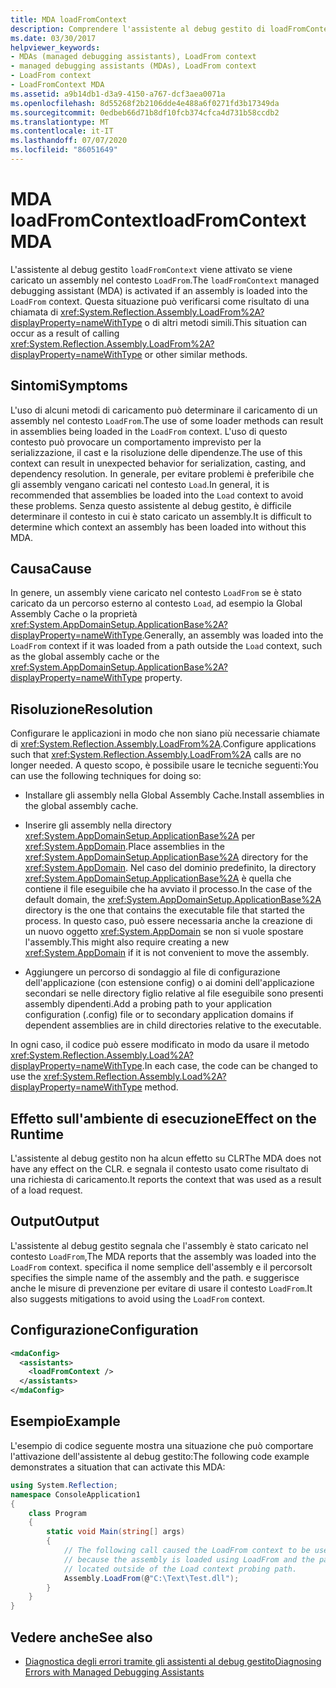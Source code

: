 ```yaml
---
title: MDA loadFromContext
description: Comprendere l'assistente al debug gestito di loadFromContext in .NET, che viene attivato se un assembly viene caricato nel contesto LoadFrom.
ms.date: 03/30/2017
helpviewer_keywords:
- MDAs (managed debugging assistants), LoadFrom context
- managed debugging assistants (MDAs), LoadFrom context
- LoadFrom context
- LoadFromContext MDA
ms.assetid: a9b14db1-d3a9-4150-a767-dcf3aea0071a
ms.openlocfilehash: 8d55268f2b2106dde4e488a6f0271fd3b17349da
ms.sourcegitcommit: 0edbeb66d71b8df10fcb374cfca4d731b58ccdb2
ms.translationtype: MT
ms.contentlocale: it-IT
ms.lasthandoff: 07/07/2020
ms.locfileid: "86051649"
---
```

# <a name="loadfromcontext-mda"></a><span data-ttu-id="27a1e-103">MDA loadFromContext</span><span class="sxs-lookup"><span data-stu-id="27a1e-103">loadFromContext MDA</span></span>
<span data-ttu-id="27a1e-104">L'assistente al debug gestito `loadFromContext` viene attivato se viene caricato un assembly nel contesto `LoadFrom`.</span><span class="sxs-lookup"><span data-stu-id="27a1e-104">The `loadFromContext` managed debugging assistant (MDA) is activated if an assembly is loaded into the `LoadFrom` context.</span></span> <span data-ttu-id="27a1e-105">Questa situazione può verificarsi come risultato di una chiamata di <xref:System.Reflection.Assembly.LoadFrom%2A?displayProperty=nameWithType> o di altri metodi simili.</span><span class="sxs-lookup"><span data-stu-id="27a1e-105">This situation can occur as a result of calling <xref:System.Reflection.Assembly.LoadFrom%2A?displayProperty=nameWithType> or other similar methods.</span></span>  
  
## <a name="symptoms"></a><span data-ttu-id="27a1e-106">Sintomi</span><span class="sxs-lookup"><span data-stu-id="27a1e-106">Symptoms</span></span>  
 <span data-ttu-id="27a1e-107">L'uso di alcuni metodi di caricamento può determinare il caricamento di un assembly nel contesto `LoadFrom`.</span><span class="sxs-lookup"><span data-stu-id="27a1e-107">The use of some loader methods can result in assemblies being loaded in the `LoadFrom` context.</span></span> <span data-ttu-id="27a1e-108">L'uso di questo contesto può provocare un comportamento imprevisto per la serializzazione, il cast e la risoluzione delle dipendenze.</span><span class="sxs-lookup"><span data-stu-id="27a1e-108">The use of this context can result in unexpected behavior for serialization, casting, and dependency resolution.</span></span> <span data-ttu-id="27a1e-109">In generale, per evitare problemi è preferibile che gli assembly vengano caricati nel contesto `Load`.</span><span class="sxs-lookup"><span data-stu-id="27a1e-109">In general, it is recommended that assemblies be loaded into the `Load` context to avoid these problems.</span></span> <span data-ttu-id="27a1e-110">Senza questo assistente al debug gestito, è difficile determinare il contesto in cui è stato caricato un assembly.</span><span class="sxs-lookup"><span data-stu-id="27a1e-110">It is difficult to determine which context an assembly has been loaded into without this MDA.</span></span>  
  
## <a name="cause"></a><span data-ttu-id="27a1e-111">Causa</span><span class="sxs-lookup"><span data-stu-id="27a1e-111">Cause</span></span>  
 <span data-ttu-id="27a1e-112">In genere, un assembly viene caricato nel contesto `LoadFrom` se è stato caricato da un percorso esterno al contesto `Load`, ad esempio la Global Assembly Cache o la proprietà <xref:System.AppDomainSetup.ApplicationBase%2A?displayProperty=nameWithType>.</span><span class="sxs-lookup"><span data-stu-id="27a1e-112">Generally, an assembly was loaded into the `LoadFrom` context if it was loaded from a path outside the `Load` context, such as the global assembly cache or the <xref:System.AppDomainSetup.ApplicationBase%2A?displayProperty=nameWithType> property.</span></span>  
  
## <a name="resolution"></a><span data-ttu-id="27a1e-113">Risoluzione</span><span class="sxs-lookup"><span data-stu-id="27a1e-113">Resolution</span></span>  
 <span data-ttu-id="27a1e-114">Configurare le applicazioni in modo che non siano più necessarie chiamate di <xref:System.Reflection.Assembly.LoadFrom%2A>.</span><span class="sxs-lookup"><span data-stu-id="27a1e-114">Configure applications such that <xref:System.Reflection.Assembly.LoadFrom%2A> calls are no longer needed.</span></span> <span data-ttu-id="27a1e-115">A questo scopo, è possibile usare le tecniche seguenti:</span><span class="sxs-lookup"><span data-stu-id="27a1e-115">You can use the following techniques for doing so:</span></span>  
  
- <span data-ttu-id="27a1e-116">Installare gli assembly nella Global Assembly Cache.</span><span class="sxs-lookup"><span data-stu-id="27a1e-116">Install assemblies in the global assembly cache.</span></span>  
  
- <span data-ttu-id="27a1e-117">Inserire gli assembly nella directory <xref:System.AppDomainSetup.ApplicationBase%2A> per <xref:System.AppDomain>.</span><span class="sxs-lookup"><span data-stu-id="27a1e-117">Place assemblies in the <xref:System.AppDomainSetup.ApplicationBase%2A> directory for the <xref:System.AppDomain>.</span></span> <span data-ttu-id="27a1e-118">Nel caso del dominio predefinito, la directory <xref:System.AppDomainSetup.ApplicationBase%2A> è quella che contiene il file eseguibile che ha avviato il processo.</span><span class="sxs-lookup"><span data-stu-id="27a1e-118">In the case of the default domain, the <xref:System.AppDomainSetup.ApplicationBase%2A> directory is the one that contains the executable file that started the process.</span></span> <span data-ttu-id="27a1e-119">In questo caso, può essere necessaria anche la creazione di un nuovo oggetto <xref:System.AppDomain> se non si vuole spostare l'assembly.</span><span class="sxs-lookup"><span data-stu-id="27a1e-119">This might also require creating a new <xref:System.AppDomain> if it is not convenient to move the assembly.</span></span>  
  
- <span data-ttu-id="27a1e-120">Aggiungere un percorso di sondaggio al file di configurazione dell'applicazione (con estensione config) o ai domini dell'applicazione secondari se nelle directory figlio relative al file eseguibile sono presenti assembly dipendenti.</span><span class="sxs-lookup"><span data-stu-id="27a1e-120">Add a probing path to your application configuration (.config) file or to secondary  application domains if dependent assemblies are in child directories relative to the executable.</span></span>  
  
 <span data-ttu-id="27a1e-121">In ogni caso, il codice può essere modificato in modo da usare il metodo <xref:System.Reflection.Assembly.Load%2A?displayProperty=nameWithType>.</span><span class="sxs-lookup"><span data-stu-id="27a1e-121">In each case, the code can be changed to use the <xref:System.Reflection.Assembly.Load%2A?displayProperty=nameWithType> method.</span></span>  
  
## <a name="effect-on-the-runtime"></a><span data-ttu-id="27a1e-122">Effetto sull'ambiente di esecuzione</span><span class="sxs-lookup"><span data-stu-id="27a1e-122">Effect on the Runtime</span></span>  
 <span data-ttu-id="27a1e-123">L'assistente al debug gestito non ha alcun effetto su CLR</span><span class="sxs-lookup"><span data-stu-id="27a1e-123">The MDA does not have any effect on the CLR.</span></span> <span data-ttu-id="27a1e-124">e segnala il contesto usato come risultato di una richiesta di caricamento.</span><span class="sxs-lookup"><span data-stu-id="27a1e-124">It reports the context that was used as a result of a load request.</span></span>  
  
## <a name="output"></a><span data-ttu-id="27a1e-125">Output</span><span class="sxs-lookup"><span data-stu-id="27a1e-125">Output</span></span>  
 <span data-ttu-id="27a1e-126">L'assistente al debug gestito segnala che l'assembly è stato caricato nel contesto `LoadFrom`,</span><span class="sxs-lookup"><span data-stu-id="27a1e-126">The MDA reports that the assembly was loaded into the `LoadFrom` context.</span></span> <span data-ttu-id="27a1e-127">specifica il nome semplice dell'assembly e il percorso</span><span class="sxs-lookup"><span data-stu-id="27a1e-127">It specifies the simple name of the assembly and the path.</span></span> <span data-ttu-id="27a1e-128">e suggerisce anche le misure di prevenzione per evitare di usare il contesto `LoadFrom`.</span><span class="sxs-lookup"><span data-stu-id="27a1e-128">It also suggests mitigations to avoid using the `LoadFrom` context.</span></span>  
  
## <a name="configuration"></a><span data-ttu-id="27a1e-129">Configurazione</span><span class="sxs-lookup"><span data-stu-id="27a1e-129">Configuration</span></span>  
  
```xml  
<mdaConfig>  
  <assistants>  
    <loadFromContext />  
  </assistants>  
</mdaConfig>  
```  
  
## <a name="example"></a><span data-ttu-id="27a1e-130">Esempio</span><span class="sxs-lookup"><span data-stu-id="27a1e-130">Example</span></span>  
 <span data-ttu-id="27a1e-131">L'esempio di codice seguente mostra una situazione che può comportare l'attivazione dell'assistente al debug gestito:</span><span class="sxs-lookup"><span data-stu-id="27a1e-131">The following code example demonstrates a situation that can activate this MDA:</span></span>  
  
```csharp
using System.Reflection;  
namespace ConsoleApplication1  
{  
    class Program  
    {  
        static void Main(string[] args)  
        {  
            // The following call caused the LoadFrom context to be used  
            // because the assembly is loaded using LoadFrom and the path is
            // located outside of the Load context probing path.
            Assembly.LoadFrom(@"C:\Text\Test.dll");  
        }  
    }  
}  
```  
  
## <a name="see-also"></a><span data-ttu-id="27a1e-132">Vedere anche</span><span class="sxs-lookup"><span data-stu-id="27a1e-132">See also</span></span>

- [<span data-ttu-id="27a1e-133">Diagnostica degli errori tramite gli assistenti al debug gestito</span><span class="sxs-lookup"><span data-stu-id="27a1e-133">Diagnosing Errors with Managed Debugging Assistants</span></span>](diagnosing-errors-with-managed-debugging-assistants.md)
